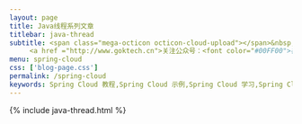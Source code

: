 ```yaml
---
layout: page
title: Java线程系列文章
titlebar: java-thread
subtitle: <span class="mega-octicon octicon-cloud-upload"></span>&nbsp;&nbsp;
     <a href ="http://www.goktech.cn">关注公众号：<font color="#00FF00">禅心诡道</font>，回复"springcloud"进群交流。</a>
menu: spring-cloud
css: ['blog-page.css']
permalink: /spring-cloud
keywords: Spring Cloud 教程,Spring Cloud 示例,Spring Cloud 学习,Spring Cloud 资源,Spring Cloud
---
```

{% include java-thread.html %}

